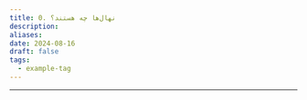 ```yaml
---
title: 0. نهال‌ها چه هستند؟
description: 
aliases: 
date: 2024-08-16
draft: false
tags:
  - example-tag
---
```

---

